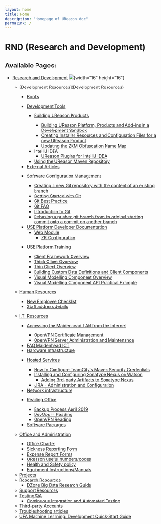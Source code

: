 ```yaml
---
layout: home
title: Home
description: "Homepage of UReason doc"
permalink: /
---
```


# RND (Research and Development)

## Available Pages:

-   [Research and Development](Research_and_Development) ![](assets/images/icons/contenttypes/home_page_16.png){width="16" height="16"}
    -   [Development Resources](Development Resources)
        -   [Books](Books)

        <!-- -->

        -   [Development Tools](Development_Tools)
            -   [Building UReason Products](Building_UReason_Products)
                -   [Building UReason Platform, Products and Add-ins in a Development Sandbox](Building_UReason_Platform_Products_and_Add-ins_in_a_Development_Sandbox)

                <!-- -->

                -   [Creating Installer Resources and Configuration Files for a new UReason Product](Creating_Installer_Resources_and_Configuration_Files_for_a_new_UReason_Product)

                <!-- -->

                -   [Updating the ZKM Obfuscation Name Map](Updating_the_ZKM_Obfuscation_Name_Map)

            <!-- -->

            -   [IntelliJ IDEA](IntelliJ_IDEA)
                -   [UReason Plugins for IntelliJ IDEA](UReason_Plugins_for_IntelliJ_IDEA)

            <!-- -->

            -   [Using the UReason Maven Repository](Using_the_UReason_Maven_Repository)

        <!-- -->

        -   [External Articles](External_Articles)

        <!-- -->

        -   [Software Configuration Management](Software_Configuration_Management)
            -   [Creating a new Git repository with the content of an existing branch](Creating_a_new_Git_repository_with_the_content_of_an_existing_branch)

            <!-- -->

            -   [Getting Started with Git](Getting_Started_with_Git)

            <!-- -->

            -   [Git Best Practice](Git_Best_Practice)

            <!-- -->

            -   [Git FAQ](Git_FAQ)

            <!-- -->

            -   [Introduction to Git](Introduction_to_Git)

            <!-- -->

            -   [Rebasing a pushed git branch from its original starting commit onto a commit on another branch](Rebasing_a_pushed_git_branch_from_its_original_starting_commit_onto_a_commit_on_another_branch)

        <!-- -->

        -   [USE Platform Developer Documentation](USE_Platform_Developer_Documentation)
            -   [Web Module](Web_Module)
                -   [ZK Configuration](ZK_Configuration)

        <!-- -->

        -   [USE Platform Training](USE_Platform_Training)
            -   [Client Framework Overview](Client_Framework_Overview)

            <!-- -->

            -   [Thick Client Overview](Thick_Client_Overview)

            <!-- -->

            -   [Thin Client Overview](Thin_Client_Overview)

            <!-- -->

            -   [Building Custom Data Definitions and Client Components](Building_Custom_Data_Definitions_and_Client_Components)

            <!-- -->

            -   [Visual Modelling Component Overview](Visual_Modelling_Component_Overview)

            <!-- -->

            -   [Visual Modelling Component API Practical Example](Visual_Modelling_Component_API_Practical_Example)

    <!-- -->

    -   [Human Resources](Human_Resources)
        -   [New Employee Checklist](New_Employee_Checklist)

        <!-- -->

        -   [Staff address details](Staff_address_details)

    <!-- -->

    -   [I.T. Resources](I.T._Resources)
        -   [Accessing the Maidenhead LAN from the Internet](Accessing_the_Maidenhead_LAN_from_the_Internet)
            -   [OpenVPN Certificate Management](OpenVPN_Certificate_Management)

            <!-- -->

            -   [OpenVPN Server Administration and Maintenance](OpenVPN_Server_Administration_and_Maintenance)

        <!-- -->

        -   [FAQ Maidenhead ICT](FAQ_Maidenhead_ICT)

        <!-- -->

        -   [Hardware Infrastructure](Hardware_Infrastructure)

        <!-- -->

        -   [Hosted Services](Hosted_Services)
            -   [How to Configure TeamCity's Maven Security Credentials](How_to_Configure_TeamCity_s_Maven_Security_Credentials)

            <!-- -->

            -   [Installing and Configuring Sonatype Nexus on Watson](Installing_and_Configuring_Sonatype_Nexus_on_Watson)
                -   [Adding 3rd-party Artifacts to Sonatype Nexus](Adding_3rd-party_Artifacts_to_Sonatype_Nexus)

            <!-- -->

            -   [JIRA - Administration and Configuration](JIRA_-_Administration_and_Configuration)

        <!-- -->

        -   [Network infrastructure](Network_infrastructure)

        <!-- -->

        -   [Reading Office](Reading_Office)
            -   [Backup Process April 2019](Backup_Process_April_2019)

            <!-- -->

            -   [DevOps in Reading](DevOps_in_Reading)

            <!-- -->

            -   [OpenVPN Reading](OpenVPN_Reading)

        <!-- -->

        -   [Software Packages](Software_Packages)

    <!-- -->

    -   [Office and Administration](Office_and_Administration)
        -   [Office Charter](Office_Charter)

        <!-- -->

        -   [Sickness Reporting Form](Sickness_Reporting_Form)

        <!-- -->

        -   [Expense Report Forms](Expense_Report_Forms)

        <!-- -->

        -   [UReason useful numbers/codes](UReason_useful_numbers_codes)

        <!-- -->

        -   [Health and Safety policy](Health_and_Safety_policy)

        <!-- -->

        -   [Equipment Instructions/Manuals](Equipment_Instructions_Manuals)

    <!-- -->

    -   [Projects](Projects)

    <!-- -->

    -   [Research Resources](Research_Resources)
        -   [DZone Big Data Research Guide](DZone_Big_Data_Research_Guide)

    <!-- -->

    -   [Support Resources](Support_Resources)

    <!-- -->

    -   [Testing/QA](Testing_QA)
        -   [Continuous Integration and Automated Testing](Continuous_Integration_and_Automated_Testing)

    <!-- -->

    -   [Third-party Accounts](Third-party_Accounts)

    <!-- -->

    -   [Troubleshooting articles](Troubleshooting_articles)

    <!-- -->

    -   [UFA Machine Learning: Development Quick-Start Guide](UFA_Machine_Learning_Development_Quick-Start_Guide)


